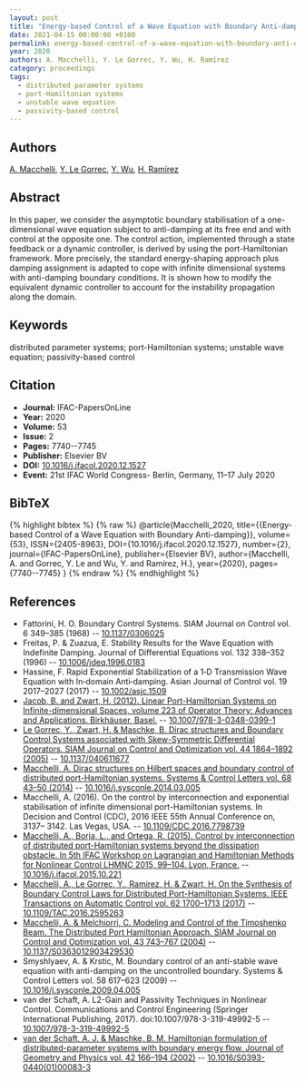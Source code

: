 ```yaml
---
layout: post
title: "Energy-based Control of a Wave Equation with Boundary Anti-damping"
date: 2021-04-15 00:00:00 +0100
permalink: energy-based-control-of-a-wave-equation-with-boundary-anti-damping
year: 2020
authors: A. Macchelli, Y. Le Gorrec, Y. Wu, H. Ramírez
category: proceedings
tags:
  - distributed parameter systems
  - port-Hamiltonian systems
  - unstable wave equation
  - passivity-based control
---
```

 
## Authors
[A. Macchelli](authors/alessandro_macchelli), [Y. Le Gorrec](authors/yann_le_gorrec), [Y. Wu](authors/yongxin_wu), [H. Ramírez](authors/hector_ramirez)
 
## Abstract
In this paper, we consider the asymptotic boundary stabilisation of a one-dimensional wave equation subject to anti-damping at its free end and with control at the opposite one. The control action, implemented through a state feedback or a dynamic controller, is derived by using the port-Hamiltonian framework. More precisely, the standard energy-shaping approach plus damping assignment is adapted to cope with infinite dimensional systems with anti-damping boundary conditions. It is shown how to modify the equivalent dynamic controller to account for the instability propagation along the domain.
 
## Keywords
distributed parameter systems; port-Hamiltonian systems; unstable wave equation; passivity-based control
 
## Citation
- **Journal:** IFAC-PapersOnLine
- **Year:** 2020
- **Volume:** 53
- **Issue:** 2
- **Pages:** 7740--7745
- **Publisher:** Elsevier BV
- **DOI:** [10.1016/j.ifacol.2020.12.1527](https://doi.org/10.1016/j.ifacol.2020.12.1527)
- **Event:** 21st IFAC World Congress- Berlin, Germany, 11–17 July 2020
 
## BibTeX
{% highlight bibtex %}
{% raw %}
@article{Macchelli_2020,
  title={{Energy-based Control of a Wave Equation with Boundary Anti-damping}},
  volume={53},
  ISSN={2405-8963},
  DOI={10.1016/j.ifacol.2020.12.1527},
  number={2},
  journal={IFAC-PapersOnLine},
  publisher={Elsevier BV},
  author={Macchelli, A. and Gorrec, Y. Le and Wu, Y. and Ramírez, H.},
  year={2020},
  pages={7740--7745}
}
{% endraw %}
{% endhighlight %}
 
## References
- Fattorini, H. O. Boundary Control Systems. SIAM Journal on Control vol. 6 349–385 (1968) -- [10.1137/0306025](https://doi.org/10.1137/0306025)
- Freitas, P. & Zuazua, E. Stability Results for the Wave Equation with Indefinite Damping. Journal of Differential Equations vol. 132 338–352 (1996) -- [10.1006/jdeq.1996.0183](https://doi.org/10.1006/jdeq.1996.0183)
- Hassine, F. Rapid Exponential Stabilization of a 1‐D Transmission Wave Equation with In‐domain Anti‐damping. Asian Journal of Control vol. 19 2017–2027 (2017) -- [10.1002/asjc.1509](https://doi.org/10.1002/asjc.1509)
- [Jacob, B. and Zwart, H. (2012). Linear Port-Hamiltonian Systems on Infinite-dimensional Spaces, volume 223 of Operator Theory: Advances and Applications. Birkhäuser, Basel.](linear-port-hamiltonian-systems-on-infinite-dimensional-spaces) -- [10.1007/978-3-0348-0399-1](https://doi.org/10.1007/978-3-0348-0399-1)
- [Le Gorrec, Y., Zwart, H. & Maschke, B. Dirac structures and Boundary Control Systems associated with Skew-Symmetric Differential Operators. SIAM Journal on Control and Optimization vol. 44 1864–1892 (2005)](dirac-structures-and-boundary-control-systems-associated-with-skew-symmetric-differential-operators) -- [10.1137/040611677](https://doi.org/10.1137/040611677)
- [Macchelli, A. Dirac structures on Hilbert spaces and boundary control of distributed port-Hamiltonian systems. Systems &amp; Control Letters vol. 68 43–50 (2014)](dirac-structures-on-hilbert-spaces-and-boundary-control-of-distributed-port-hamiltonian-systems) -- [10.1016/j.sysconle.2014.03.005](https://doi.org/10.1016/j.sysconle.2014.03.005)
- Macchelli, A. (2016). On the control by interconnection and exponential stabilisation of infinite dimensional port-Hamiltonian systems. In Decision and Control (CDC), 2016 IEEE 55th Annual Conference on, 3137– 3142. Las Vegas, USA. -- [10.1109/CDC.2016.7798739](https://doi.org/10.1109/CDC.2016.7798739)
- [Macchelli, A., Borja, L., and Ortega, R. (2015). Control by interconnection of distributed port-Hamiltonian systems beyond the dissipation obstacle. In 5th IFAC Workshop on Lagrangian and Hamiltonian Methods for Nonlinear Control LHMNC 2015, 99–104. Lyon, France.](control-by-interconnection-of-distributed-port-hamiltonian-systems-beyond-the-dissipation-obstacle) -- [10.1016/j.ifacol.2015.10.221](https://doi.org/10.1016/j.ifacol.2015.10.221)
- [Macchelli, A., Le Gorrec, Y., Ramirez, H. & Zwart, H. On the Synthesis of Boundary Control Laws for Distributed Port-Hamiltonian Systems. IEEE Transactions on Automatic Control vol. 62 1700–1713 (2017)](on-the-synthesis-of-boundary-control-laws-for-distributed-port-hamiltonian-systems) -- [10.1109/TAC.2016.2595263](https://doi.org/10.1109/TAC.2016.2595263)
- [Macchelli, A. & Melchiorri, C. Modeling and Control of the Timoshenko Beam. The Distributed Port Hamiltonian Approach. SIAM Journal on Control and Optimization vol. 43 743–767 (2004)](modeling-and-control-of-the-timoshenko-beam-the-distributed-port-hamiltonian-approach) -- [10.1137/S0363012903429530](https://doi.org/10.1137/S0363012903429530)
- Smyshlyaev, A. & Krstic, M. Boundary control of an anti-stable wave equation with anti-damping on the uncontrolled boundary. Systems &amp; Control Letters vol. 58 617–623 (2009) -- [10.1016/j.sysconle.2009.04.005](https://doi.org/10.1016/j.sysconle.2009.04.005)
- van der Schaft, A. L2-Gain and Passivity Techniques in Nonlinear Control. Communications and Control Engineering (Springer International Publishing, 2017). doi:10.1007/978-3-319-49992-5 -- [10.1007/978-3-319-49992-5](https://doi.org/10.1007/978-3-319-49992-5)
- [van der Schaft, A. J. & Maschke, B. M. Hamiltonian formulation of distributed-parameter systems with boundary energy flow. Journal of Geometry and Physics vol. 42 166–194 (2002)](hamiltonian-formulation-of-distributed-parameter-systems-with-boundary-energy-flow) -- [10.1016/S0393-0440(01)00083-3](https://doi.org/10.1016/S0393-0440(01)00083-3)

